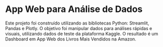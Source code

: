 # App Web para Análise de Dados
Este projeto foi construído utilizando as bibliotecas Python: Streamlit, Pandas e Plotly. O objetivo foi manipular dados para análises rápidas e visuais, utilizando dados de teste da plataforma Kaggle.   O resultado é um Dashboard em App Web dos Livros Mais Vendidos na Amazon. 
